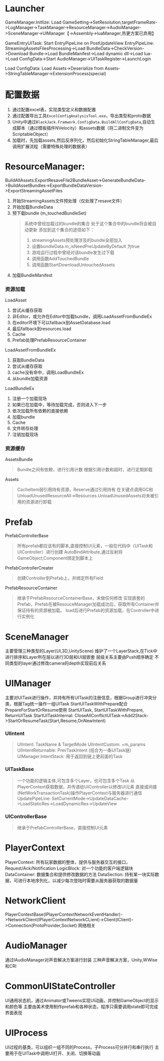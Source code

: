 # Launcher
GameManager.Initlize: Load GameSetting->SetResolution,targetFrameRate->LogManager->TaskManager->ResourceManager->AudioManager->SceneManager->UIManager【->Assembly->luaManager,热更方案已弃用】

GameEntryUITask: Start EntryPipeLine on PostUpdateView
EntryPipeLine: StreamingAssetsFilesProcessing->Load BundleData->CheckVersion->Download Bundle->Load BundleManifest->Load dynamic dll->Load lua->Load ConfigData->Start AudioManager->UITaskRegister->LaunchLogin

Load ConfigData: Load Assets->Deserialize from Assets->StringTableManager->ExtensionProcess(special)

# 配置数据
1. 通过配置excel表，实现类型定义和数据配置
2. 通过配置导出工具`ExcelConfigAnalysisTool.exe`，导出类型和proto数据
3. Unity中通过`BlackJack.Framwork.ConfigData.BuildAllConfigData`,自动生成脚本（通过模板插件NVelocity）和assets数据（将二进制文件变为ScriptableObject）
4. 加载时，先加载assets,然后反序列化，然后初始化StringTableManager,最后调用扩展流程（需要特殊处理的数据表）

# ResourceManager:
BuildAllAssets:ExportResaveFile2BundleAsset->GenerateBundleData->BuildAssetBundles->ExportBundleDataVersion->ExportStreamingAssetFiles

1. 开始StreamingAssets文件预处理（仅处理了resave文件）
3. 开始加载BundleData
4. 预下载bundle (m_touchedBundleSet)
	> 系统中曾经加载过的bundle的集合
   > 处于这个集合中的bundle将会被自动更新
   > 添加到这个集合的途径如下：
   > 1. streamingAssets预处理涉及的bundle全部加入
	> 2. 设置bundleData.m_isNeedPreUpdateByDefault 为true
	> 3. 游戏运行过程中曾经对该bundle发生过下载
	> 4. 调用函数AddTouchedBundle
	> 5. 调用函数StartDownloadUntouchedAssets
5. 加载BundleManifest

### 资源加载
LoadAsset
1. 尝试从缓存获取
2. 非Editor，或允许在Editor中加载bundle，调用LoadAssetFromBundleEx
3. 在editor环境下可以fallback到AssetDatabase.load
4. 最后fallback到resources.load
5. Cache
6. Prefab处理PrefabResourceContainer

LoadAssetFromBundleEx
1. 获取BundleData
2. 尝试从缓存获取
3. cache没有命中，调用LoadBundleEx
4. 从bundle加载资源

LoadBundleEx
1. 注册一个加载现场
2. 如果已在加载中，等待加载完成，否则进入下一步
3. 依次加载所有依赖的直接依赖
4. 加载bundle
5. Cache
6. 文件转存处理
7. 注销加载现场

### 资源缓存

AssetsBundle
>Bundle之间有依赖，进行引用计数
>根据引用计数和超时，进行定期卸载

Assets
>CacheItem弱引用持有资源，Reserve通过引用持有
>在关键点调用GC和UnloadUnusedResourceAll->Resources.UnloadUnusedAssets对未被引用的资源进行卸载

# Prefab
PrefabControllerBase
>所有prefab都应该有的脚本,直接控制UI元素，一般在代码中（UITask和UIController）进行创建
>AutoBindAttribute,通过反射将GameObject,Component绑定到脚本上

PrefabControllerCreater
>创建Controller到Prefab上，并绑定所有Field

PrefabResourceContainer
>继承于PrefabResourceContainerBase，未做任何修改
>实现嵌套的Prefab，Prefab在被ResouceManager加载成功后，获取所有Container并保证持有的资源被加载。
>load后进行Prefab的资源加载，在Controller中进行实例化


# SceneManager
主要管理三种类型的Layer(UI,3D,UnityScene)
维护了一个LayerStack,在Tick中进行排序和Layer所在层以进行3D层和UI层嵌套
层级关系主要由Push顺序确定
不同类型的layer通过修改camera的depth实现前后关系

# UIManager
主要对UITask进行操作，并持有所有UITask的注册信息，根据Group进行冲突分类，根据Tag统一操作一组UITask
StartUITaskWithPrepare配合PrepareForStartOrResume使用
StartUITask, StartUITaskWithPrepare, ReturnUITask
StartUITaskInternal: CloseAllConflictUITask->Add2Stack->StartOrResumeTask(Start,Resume,OnNewIntent)

### UIIntent
>UIIntent: TaskName & TargetMode
>UIIntentCustom: +m_params
>UIIntentReturnable: PrevTaskIntent (组合为一条UITask链)
>UIManager.IntentStack: 用于返回到链上更前面的Task

### UITaskBase
>一个功能的逻辑主体,可包含多个Layer，也可包含多个Task
>从PlayerContext获取数据，并传递给UIController以修改UI元素
>直接或间接(NetWorkTransactionTask)操作PlayerContext与服务器进行通信
>UpdatePipeLine: SetCurrentMode->UpdateDataCache->LoadStaticRes->LoadDynamicRes->UpdateView

### UIControllerBase
>继承于PrefabControllerBase，直接控制UI元素

# PlayerContext
PlayerContext: 所有玩家数据的整体，提供与服务器交互的接口，Request/Ack/Notification
LogicBlock: 对一个功能的客户端逻辑块
DataContainer: 数据集合和提供修改数据的方法
DataSection: 持有某一块实际数据，可进行本地序列化，以减少每次登陆时需要从服务器获取的数据量

# NetworkClient
PlayerContextBase(IPlayerContextNetworkEventHandler)->NetworkClient(IPlayerContextNetworkCLient)->Client(IClient)->Connection(ProtoProvider,Socket)
网络相关

# AudioManager
通过IAudioManager对声音解决方案进行封装
三种声音解决方案，Unity,WWise和CRI

# CommonUIStateController
UI通用状态机，通过Animator或Tweens实现UI动画，并控制GameObject的显示和颜色等
主要由美术使用制作prefab和各种状态，程序只需要调用state即可完成界面表现

# UIProcess
UI过程的基类，可以组织一组不同的Process，子Process可分并行和串行执行
主要用于在UITask中调用UI打开、关闭、切换等动画
